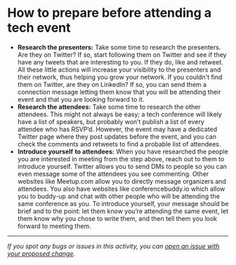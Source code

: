 # How to prepare before attending a tech event
- **Research the presenters:** Take some time to research the presenters. Are they on Twitter? If so, start following them on Twitter and see if they have any tweets that are interesting to you. If they do, like and retweet. All these little actions will increase your visibility to the presenters and their network, thus helping you grow your network. If you couldn't find them on Twitter, are they on LinkedIn? If so, you can send them a connection message letting them know that you will be attending their event and that you are looking forward to it.
- **Research the attendees:** Take some time to research the other attendees. This might not always be easy; a tech conference will likely have a list of speakers, but probably won’t publish a list of every attendee who has RSVP’d. However, the event may have a dedicated Twitter page where they post updates before the event, and you can check the comments and retweets to find a probable list of attendees.
- **Introduce yourself** **to attendees:** When you have researched the people you are interested in meeting from the step above, reach out to them to introduce yourself. Twitter allows you to send DMs to people so you can even message some of the attendees you see commenting. Other websites like Meetup.com allow you to directly message organizers and attendees. You also have websites like conferencebuddy.io which allow you to buddy-up and chat with other people who will be attending the same conference as you. To introduce yourself, your message should be brief and to the point: let them know you’re attending the same event, let them know why you chose to write them, and then tell them you look forward to meeting them.


------

_If you spot any bugs or issues in this activity, you can [open an issue with your proposed change](https://github.com/microverseinc/curriculum-transversal-skills/blob/main/git-github/articles/open_issue.md)._
